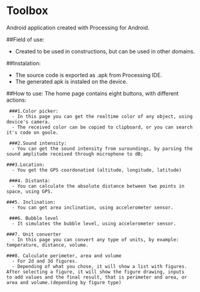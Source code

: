 # Toolbox
Android application created with Processing for Android.

##Field of use:
  - Created to be used in constructions, but can be used in other domains.
  
##Instalation:
  - The source code is exported as .apk from Processing IDE.
  - The generated apk is instaled on the device.

##How to use:
  The home page contains eight buttons, with different actions:
    
     ###1.Color picker:
      - In this page you can get the realtime color of any object, using device's camera.
      - The received color can be copied to clipboard, or you can search it's code on goole.
    
     ###2.Sound intensity:
      - You can get the sound intensity from suroundings, by parsing the sound amplitude received through microphone to dB;
   
    ###3.Location:
      - You get the GPS coordonatied (altitude, longitude, latitude)
    
     ###4. Distanta:
      - You can calculate the absolute distance between two points in space, using GPS.
   
    ###5. Inclination:
      - You can get area inclination, using accelerometer sensor.
    
     ###6. Bubble level
      - It simulates the bubble level, using accelerometer sensor.
   
    ###7. Unit converter
      - In this page you can convert any type of units, by example: temperature, distance, volume.
   
    ###8. Calculate perimeter, area and volume
      - For 2d and 3d figures.
      - Depending of what you chose, it will show a list with figures. After selecting a figure, it will show the figure drawing, inputs         to add values and the final result, that is perimeter and area, or area and volume.(depending by figure type)
      
